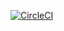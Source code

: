 [![CircleCI](https://circleci.com/gh/7165015874/78036onetest.svg?style=svg)](https://circleci.com/gh/7165015874/78036onetest)